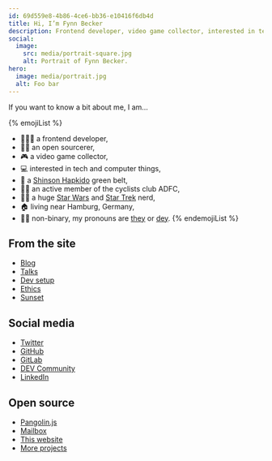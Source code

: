 ```yaml
---
id: 69d559e8-4b86-4ce6-bb36-e10416f6db4d
title: Hi, I’m Fynn Becker
description: Frontend developer, video game collector, interested in tech and computer things, cyclist, Shinson Hapkido 🥋, Star Wars and Star Trek 🖖🏻
social:
  image:
    src: media/portrait-square.jpg
    alt: Portrait of Fynn Becker.
hero:
  image: media/portrait.jpg
  alt: Foo bar
---
```


If you want to know a bit about me, I am…

{% emojiList %}
* 🧑🏻‍💻 a frontend developer,
* 🧙🏻 an open sourcerer,
* 🎮 a video game collector,
* 💻 interested in tech and computer things,
* 🥋 a [Shinson Hapkido](http://www.shinsonhapkido.org) green belt,
* 🚴🏻 an active member of the cyclists club ADFC,
* 🖖🏻 a huge [Star Wars](https://twitter.com/mvsde/status/1408409600643190788) and [Star Trek](https://twitter.com/mvsde/status/1400519056374046726) nerd,
* 🏠 living near Hamburg, Germany,
* 🏳️‍⚧️ non-binary, my pronouns are [they](https://en.pronouns.page/they) or [dey](https://de.pronouns.page/dey).
{% endemojiList %}

## From the site

* [Blog](/blog/)
* [Talks](/talks/)
* [Dev setup](/uses/)
* [Ethics](/ethics/)
* [Sunset](/sunset/)

## Social media

* [Twitter](https://twitter.com/mvsde)
* [GitHub](https://github.com/mvsde)
* [GitLab](https://gitlab.com/mvsde)
* [DEV Community](https://dev.to/fynn)
* [LinkedIn](https://linkedin.com/in/fynn)

## Open source

* [Pangolin.js](https://pangolinjs.org)
* [Mailbox](https://github.com/mvsde/mailbox)
* [This website](https://github.com/mvsde/website)
* [More projects](https://github.com/mvsde?tab=repositories)
